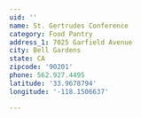 ```yaml
---
uid: ''
name: St. Gertrudes Conference
category: Food Pantry
address_1: 7025 Garfield Avenue
city: Bell Gardens
state: CA
zipcode: '90201'
phone: 562.927.4495
latitude: '33.9678794'
longitude: '-118.1506637'

---
```

